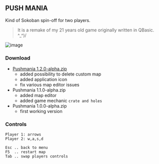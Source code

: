 ## PUSH MANIA

Kind of Sokoban spin-off for two players.

> It is a remake of my 21 years old game originally written in QBasic. ^_^)/

![image](https://user-images.githubusercontent.com/47626763/230110455-bcb3e535-6b58-49c1-9509-0a28ab077c15.png)

### Download

* [Pushmania 1.2.0-alpha.zip](https://github.com/arguit/games/raw/master/releases/Pushmania%201.2.0-alpha.zip)
  * added possibility to delete custom map
  * added application icon
  * fix various map editor issues
* Pushmania 1.1.0-alpha.zip
  * added map editor
  * added game mechanic `crate and holes`
* Pushmania 1.0.0-alpha.zip
  * first working version

### Controls

```
Player 1: arrows
Player 2: w,a,s,d

Esc .. back to menu
F5  .. restart map
Tab .. swap players controls
```
